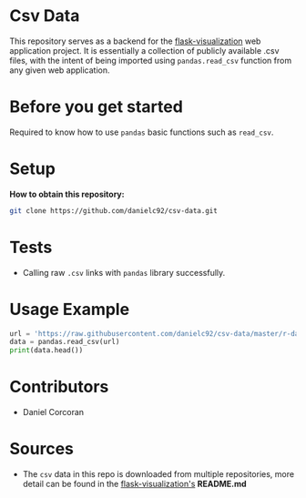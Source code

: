 # Csv Data
This repository serves as a backend for the [flask-visualization](https://github.com/danielc92/flask_visualization) web application project. It is essentially a collection of publicly available .csv files, with the intent of being imported using `pandas.read_csv` function from any given web application.

# Before you get started
Required to know how to use `pandas` basic functions such as `read_csv`.

# Setup
**How to obtain this repository:**
```sh
git clone https://github.com/danielc92/csv-data.git
```

# Tests
- Calling raw `.csv` links with `pandas` library successfully.

# Usage Example 
```python
url = 'https://raw.githubusercontent.com/danielc92/csv-data/master/r-datasets/Arrests.csv'
data = pandas.read_csv(url)
print(data.head())
```

# Contributors
- Daniel Corcoran

# Sources
- The `csv` data in this repo is downloaded from multiple repositories, more detail can be found in the [flask-visualization's](https://github.com/danielc92/flask_visualization) **README.md**
